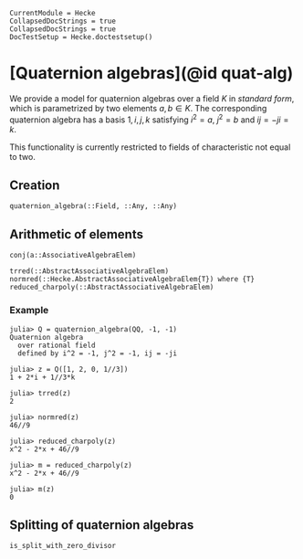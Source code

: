 ```@meta
CurrentModule = Hecke
CollapsedDocStrings = true
CollapsedDocStrings = true
DocTestSetup = Hecke.doctestsetup()
```
# [Quaternion algebras](@id quat-alg)


We provide a model for quaternion algebras over a field $K$ in *standard form*, which is
parametrized by two elements $a, b \in K$.
The corresponding quaternion algebra has a basis $1, i, j, k$ satisfying $i^2 = a$, $j^2 = b$ and $ij = -ji = k$.

This functionality is currently restricted to fields of characteristic not equal to two.

## Creation

```@docs
quaternion_algebra(::Field, ::Any, ::Any)
```

## Arithmetic of elements

```@docs
conj(a::AssociativeAlgebraElem)
```

```@docs; canonical=false
trred(::AbstractAssociativeAlgebraElem)
normred(::Hecke.AbstractAssociativeAlgebraElem{T}) where {T}
reduced_charpoly(::AbstractAssociativeAlgebraElem)
```

### Example

```jldoctest
julia> Q = quaternion_algebra(QQ, -1, -1)
Quaternion algebra
  over rational field
  defined by i^2 = -1, j^2 = -1, ij = -ji

julia> z = Q([1, 2, 0, 1//3])
1 + 2*i + 1//3*k

julia> trred(z)
2

julia> normred(z)
46//9

julia> reduced_charpoly(z)
x^2 - 2*x + 46//9

julia> m = reduced_charpoly(z)
x^2 - 2*x + 46//9

julia> m(z)
0
```

## Splitting of quaternion algebras

```@docs
is_split_with_zero_divisor
```


